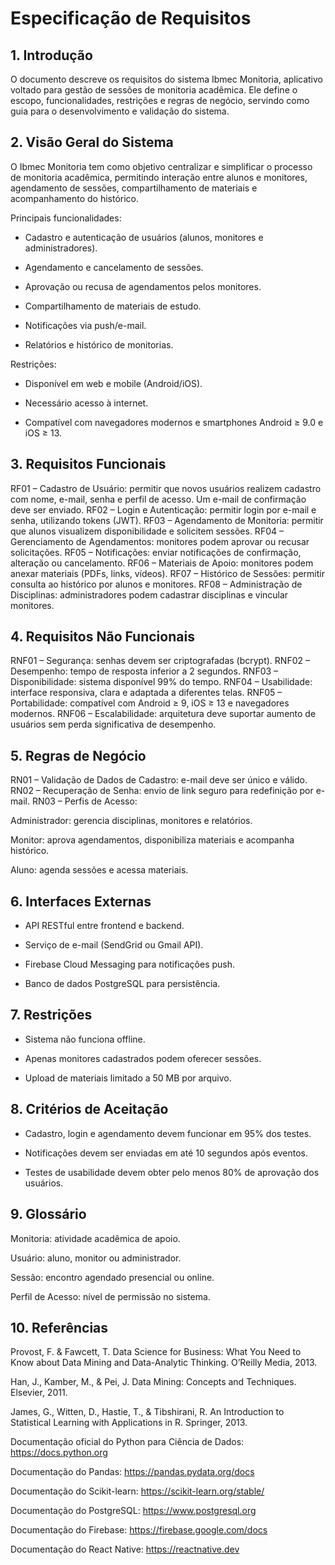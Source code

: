 # Especificação de Requisitos

## 1. Introdução
O documento descreve os requisitos do sistema Ibmec Monitoria, aplicativo voltado para gestão de sessões de monitoria acadêmica. Ele define o escopo, funcionalidades, restrições e regras de negócio, servindo como guia para o desenvolvimento e validação do sistema.

## 2. Visão Geral do Sistema
O Ibmec Monitoria tem como objetivo centralizar e simplificar o processo de monitoria acadêmica, permitindo interação entre alunos e monitores, agendamento de sessões, compartilhamento de materiais e acompanhamento do histórico.

Principais funcionalidades:

- Cadastro e autenticação de usuários (alunos, monitores e administradores).

- Agendamento e cancelamento de sessões.

- Aprovação ou recusa de agendamentos pelos monitores.

- Compartilhamento de materiais de estudo.

- Notificações via push/e-mail.

- Relatórios e histórico de monitorias.

Restrições:

- Disponível em web e mobile (Android/iOS).

- Necessário acesso à internet.

- Compatível com navegadores modernos e smartphones Android ≥ 9.0 e iOS ≥ 13.

## 3. Requisitos Funcionais
RF01 – Cadastro de Usuário: permitir que novos usuários realizem cadastro com nome, e-mail, senha e perfil de acesso. Um e-mail de confirmação deve ser enviado.
RF02 – Login e Autenticação: permitir login por e-mail e senha, utilizando tokens (JWT).
RF03 – Agendamento de Monitoria: permitir que alunos visualizem disponibilidade e solicitem sessões.
RF04 – Gerenciamento de Agendamentos: monitores podem aprovar ou recusar solicitações.
RF05 – Notificações: enviar notificações de confirmação, alteração ou cancelamento.
RF06 – Materiais de Apoio: monitores podem anexar materiais (PDFs, links, vídeos).
RF07 – Histórico de Sessões: permitir consulta ao histórico por alunos e monitores.
RF08 – Administração de Disciplinas: administradores podem cadastrar disciplinas e vincular monitores.

## 4. Requisitos Não Funcionais
RNF01 – Segurança: senhas devem ser criptografadas (bcrypt).
RNF02 – Desempenho: tempo de resposta inferior a 2 segundos.
RNF03 – Disponibilidade: sistema disponível 99% do tempo.
RNF04 – Usabilidade: interface responsiva, clara e adaptada a diferentes telas.
RNF05 – Portabilidade: compatível com Android ≥ 9, iOS ≥ 13 e navegadores modernos.
RNF06 – Escalabilidade: arquitetura deve suportar aumento de usuários sem perda significativa de desempenho.

## 5. Regras de Negócio
RN01 – Validação de Dados de Cadastro: e-mail deve ser único e válido.
RN02 – Recuperação de Senha: envio de link seguro para redefinição por e-mail.
RN03 – Perfis de Acesso:

Administrador: gerencia disciplinas, monitores e relatórios.

Monitor: aprova agendamentos, disponibiliza materiais e acompanha histórico.

Aluno: agenda sessões e acessa materiais.

## 6. Interfaces Externas
- API RESTful entre frontend e backend.

- Serviço de e-mail (SendGrid ou Gmail API).

- Firebase Cloud Messaging para notificações push.

- Banco de dados PostgreSQL para persistência.

## 7. Restrições
- Sistema não funciona offline.

- Apenas monitores cadastrados podem oferecer sessões.

- Upload de materiais limitado a 50 MB por arquivo.

## 8. Critérios de Aceitação
- Cadastro, login e agendamento devem funcionar em 95% dos testes.

- Notificações devem ser enviadas em até 10 segundos após eventos.

- Testes de usabilidade devem obter pelo menos 80% de aprovação dos usuários.

## 9. Glossário
Monitoria: atividade acadêmica de apoio.

Usuário: aluno, monitor ou administrador.

Sessão: encontro agendado presencial ou online.

Perfil de Acesso: nível de permissão no sistema.

## 10. Referências
Provost, F. & Fawcett, T. Data Science for Business: What You Need to Know about Data Mining and Data-Analytic Thinking. O’Reilly Media, 2013.

Han, J., Kamber, M., & Pei, J. Data Mining: Concepts and Techniques. Elsevier, 2011.

James, G., Witten, D., Hastie, T., & Tibshirani, R. An Introduction to Statistical Learning with Applications in R. Springer, 2013.

Documentação oficial do Python para Ciência de Dados: https://docs.python.org

Documentação do Pandas: https://pandas.pydata.org/docs

Documentação do Scikit-learn: https://scikit-learn.org/stable/

Documentação do PostgreSQL: https://www.postgresql.org

Documentação do Firebase: https://firebase.google.com/docs

Documentação do React Native: https://reactnative.dev